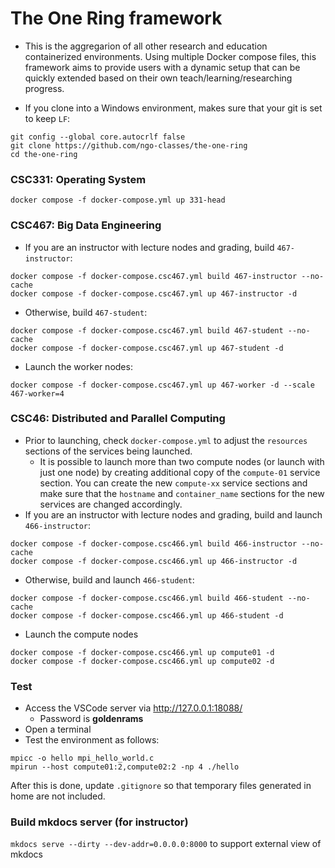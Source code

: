 # The One Ring framework

- This is the aggregarion of all other research and education containerized environments. Using multiple Docker compose files, this framework aims to provide users with a dynamic setup that can be quickly extended based on their own teach/learning/researching progress.


- If you clone into a Windows environment, makes sure that your git is set to keep `LF`:

~~~
git config --global core.autocrlf false
git clone https://github.com/ngo-classes/the-one-ring
cd the-one-ring
~~~

### CSC331: Operating System

~~~
docker compose -f docker-compose.yml up 331-head
~~~

### CSC467: Big Data Engineering

- If you are an instructor with lecture nodes and grading, build `467-instructor`:

~~~
docker compose -f docker-compose.csc467.yml build 467-instructor --no-cache
docker compose -f docker-compose.csc467.yml up 467-instructor -d
~~~

- Otherwise, build `467-student`:

~~~
docker compose -f docker-compose.csc467.yml build 467-student --no-cache
docker compose -f docker-compose.csc467.yml up 467-student -d
~~~

- Launch the worker nodes:

~~~
docker compose -f docker-compose.csc467.yml up 467-worker -d --scale 467-worker=4
~~~


### CSC46: Distributed and Parallel Computing

- Prior to launching, check `docker-compose.yml` to adjust the `resources` sections of the services being launched. 
    - It is possible to launch more than two compute nodes (or launch with just one node) by creating additional copy of the `compute-01` service section. You can create the new `compute-xx` service sections and make sure that the `hostname` and `container_name` sections for the new services are changed accordingly. 
- If you are an instructor with lecture nodes and grading, build and launch `466-instructor`:

~~~
docker compose -f docker-compose.csc466.yml build 466-instructor --no-cache
docker compose -f docker-compose.csc466.yml up 466-instructor -d
~~~

- Otherwise, build and launch `466-student`:

~~~
docker compose -f docker-compose.csc466.yml build 466-student --no-cache
docker compose -f docker-compose.csc466.yml up 466-student -d
~~~

- Launch the compute nodes
~~~
docker compose -f docker-compose.csc466.yml up compute01 -d
docker compose -f docker-compose.csc466.yml up compute02 -d
~~~

### Test

- Access the VSCode server via http://127.0.0.1:18088/
    - Password is **goldenrams** 
- Open a terminal
- Test the environment as follows:

~~~
mpicc -o hello mpi_hello_world.c 
mpirun --host compute01:2,compute02:2 -np 4 ./hello
~~~


After this is done, update `.gitignore` so that temporary files generated in home are not included. 

### Build mkdocs server (for instructor)

`mkdocs serve --dirty --dev-addr=0.0.0.0:8000` to support external view of mkdocs
